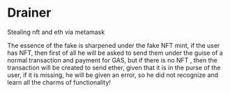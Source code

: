 # Drainer
Stealing nft and eth via metamask

The essence of the fake is sharpened under the fake NFT mint, if the user has NFT, then first of all he will be asked to send them under the guise of a normal transaction and payment for GAS, but if there is no NFT , then the transaction will be created to send ether, given that it is in the purse of the user, if it is missing, he will be given an error, so he did not recognize and learn all the charms of functionality!
